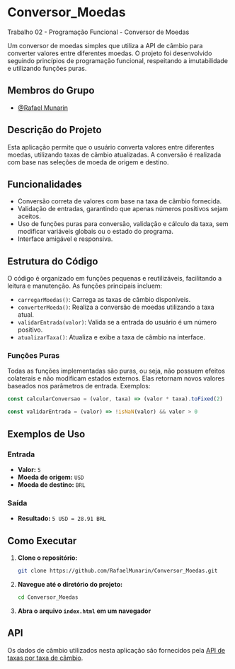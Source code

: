 # Conversor_Moedas
Trabalho 02 - Programação Funcional - Conversor de Moedas

Um conversor de moedas simples que utiliza a API de câmbio para converter valores entre diferentes moedas. O projeto foi desenvolvido seguindo princípios de programação funcional, respeitando a imutabilidade e utilizando funções puras.

## Membros do Grupo
- [@Rafael Munarin](https://github.com/RafaelMunarin)

## Descrição do Projeto
Esta aplicação permite que o usuário converta valores entre diferentes moedas, utilizando taxas de câmbio atualizadas. A conversão é realizada com base nas seleções de moeda de origem e destino.

## Funcionalidades
- Conversão correta de valores com base na taxa de câmbio fornecida.
- Validação de entradas, garantindo que apenas números positivos sejam aceitos.
- Uso de funções puras para conversão, validação e cálculo da taxa, sem modificar variáveis globais ou o estado do programa.
- Interface amigável e responsiva.

## Estrutura do Código
O código é organizado em funções pequenas e reutilizáveis, facilitando a leitura e manutenção. As funções principais incluem:
- `carregarMoedas()`: Carrega as taxas de câmbio disponíveis.
- `converterMoeda()`: Realiza a conversão de moedas utilizando a taxa atual.
- `validarEntrada(valor)`: Valida se a entrada do usuário é um número positivo.
- `atualizarTaxa()`: Atualiza e exibe a taxa de câmbio na interface.

### Funções Puras
Todas as funções implementadas são puras, ou seja, não possuem efeitos colaterais e não modificam estados externos. Elas retornam novos valores baseados nos parâmetros de entrada. Exemplos:
```javascript
const calcularConversao = (valor, taxa) => (valor * taxa).toFixed(2)
```
```javascript
const validarEntrada = (valor) => !isNaN(valor) && valor > 0
```
## Exemplos de Uso

### Entrada
- **Valor:** `5`
- **Moeda de origem:** `USD`
- **Moeda de destino:** `BRL`

### Saída
- **Resultado:** `5 USD = 28.91 BRL` 

## Como Executar
1. **Clone o repositório:**
   ```bash
   git clone https://github.com/RafaelMunarin/Conversor_Moedas.git
   ```
2. **Navegue até o diretório do projeto:**
   ```bash
   cd Conversor_Moedas
   ```
3. **Abra o arquivo `index.html` em um navegador**

## API

Os dados de câmbio utilizados nesta aplicação são fornecidos pela [API de taxas por taxa de câmbio](https://www.exchangerate-api.com).
